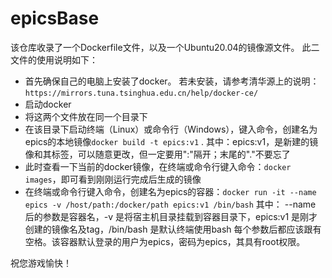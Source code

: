 # epicsBase
该仓库收录了一个Dockerfile文件，以及一个Ubuntu20.04的镜像源文件。
此二文件的使用说明如下：
- 首先确保自己的电脑上安装了docker。
  若未安装，请参考清华源上的说明：`https://mirrors.tuna.tsinghua.edu.cn/help/docker-ce/`
- 启动docker
- 将这两个文件放在同一个目录下
- 在该目录下启动终端（Linux）或命令行（Windows），键入命令，创建名为epics的本地镜像`docker build -t epics:v1` .
  其中：epics:v1，是新建的镜像和其标签，可以随意更改，但一定要用":"隔开；末尾的"."不要忘了
- 此时查看一下当前的docker镜像，在终端或命令行键入命令：`docker images`，即可看到刚刚运行完成后生成的镜像
- 在终端或命令行键入命令，创建名为epics的容器：`docker run -it --name epics -v /host/path:/docker/path epics:v1 /bin/bash`
  其中： --name 后的参数是容器名，-v 是将宿主机目录挂载到容器目录下，epics:v1 是刚才创建的镜像名及tag，/bin/bash 是默认终端使用bash
  每个参数后都应该跟有空格。该容器默认登录的用户为epics，密码为epics，其具有root权限。

祝您游戏愉快！

